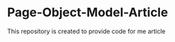 Page-Object-Model-Article
=========================

This repository is created to provide code for me article